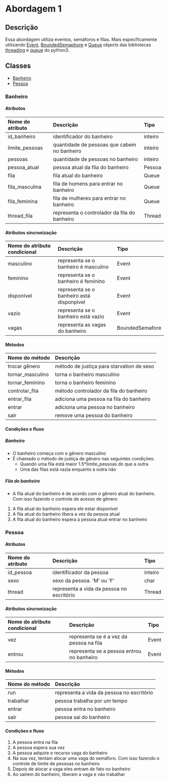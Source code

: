 # Abordagem 1

## Descrição

Essa abordagem utiliza eventos, semáforos e filas. Mais especificamente utilizando [Event](https://docs.python.org/3/library/threading.html#event-objects), [BoundedSemaphore](https://docs.python.org/3/library/threading.html#semaphore-objects) e [Queue](https://docs.python.org/3/library/queue.html#queue-objects) objects das bibliotecas [threading](https://docs.python.org/3/library/threading.html) e  [queue](https://docs.python.org/3/library/queue.html) do python3.

## Classes

* [Banheiro](#banheiro)
* [Pessoa](#pessoa)

### Banheiro

#### Atributos

| Nome do atributo | Descrição | Tipo |
| :--- | :--- | :--- |
| id\_banheiro | identificador do banheiro | inteiro |
| limite\_pessoas | quantidade de pessoas que cabem no banheiro | inteiro |
| pessoas | quantidade de pessoas no banheiro | inteiro |
| pessoa\_atual | pessoa atual da fila do banheiro | Pessoa |
| fila | fila atual do banheiro | Queue |
| fila\_masculina | fila de homens para entrar no banheiro | Queue |
| fila\_feminina | fila de mulheres para entrar no banheiro | Queue |
| thread\_fila | representa o controlador da fila do banheiro | Thread |

#### Atributos sincronização

| Nome do atributo condicional | Descrição | Tipo |
| :--- | :--- | :--- |
| masculino | representa se o banheiro é masculino | Event |
| feminino | representa se o banheiro é feminino | Event |
| disponível | representa se o banheiro está disponpivel | Event |
| vazio | representa se o banheiro está vazio | Event |
| vagas | representa as vagas do banheiro | BoundedSemafore |

#### Métodos

| Nome do método | Descrição |
| :--- | :--- |
| trocar gênero | método de justiça para starvation de sexo |
| tornar\_masculino | torna o banheiro masculino |
| tornar\_feminino | torna o banheiro feminino |
| controlar\_fila | método controlador da fila do banheiro |
| entrar\_fila | adiciona uma pessoa na fila do banheiro |
| entrar | adiciona uma pessoa no banheiro |
| sair | remove uma pessoa do banheiro |

#### Condições e fluxo

##### Banheiro

* O banheiro começa com o gênero masculino
* É chamado o método de justiça de gênero nas seguintes condições:
  * Quando uma fila está maior 1.5\*limite\_pessoas do que a outra
  * Uma das filas está vazia enquanto a outra não

##### Fila do banheiro

* A fila atual do banheiro é de acordo com o gênero atual do banheiro. Com isso fazendo o controle de acesso de gênero



1. A fila atual do banheiro espera ele estar disponível
2. A fila atual do banheiro libera a vez da pessoa atual
3. A fila atual do banheiro espera a pessoa atual entrar no banheiro

### Pessoa

#### Atributos

| Nome do atributo | Descrição | Tipo |
| :--- | :--- | :--- |
| id\_pessoa | identificador da pessoa | inteiro |
| sexo | sexo da pessoa. 'M' ou 'F' | char |
| thread | representa a vida da pessoa no escritório | Thread |

#### Atributos sincronização

| Nome do atributo condicional | Descrição | Tipo |
| :--- | :--- | :--- |
| vez | representa se é a vez da pessoa na fila | Event |
| entrou | representa se a pessoa entrou no banheiro | Event |

#### Métodos

| Nome do método | Descrição |
| :--- | :--- |
| run | representa a vida da pessoa no escritório |
| trabalhar | pessoa trabalha por um tempo |
| entrar | pessoa entra no banheiro |
| sair | pessoa sai do banheiro |

#### Condições e fluxo

1. A pessoa entra na fila
2. A pessoa espera sua vez
3. A pessoa adquire o recurso vaga do banheiro
4. Na sua vez, tentam  alocar uma vaga do semáforo. Com isso fazendo o controle de limite de pessoas no banheiro
5. Depois de alocar a vaga eles entram de fato no banheiro
6. Ao saírem  do banheiro, liberam a vaga e vão trabalhar



